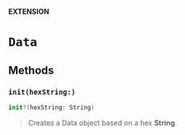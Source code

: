 **EXTENSION**

# `Data`

## Methods
### `init(hexString:)`

```swift
init?(hexString: String)
```

> Creates a Data object based on a hex **String**.
